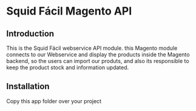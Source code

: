 Squid Fácil Magento API
=======

Introduction
------------
This is the Squid Fácil webservice API module. this Magento module connects to
our Webservice and display the products inside the Magento backend, so the users
can import our produts, and also its responsible to keep the product stock and
information updated.

Installation
------------
Copy this app folder over your project